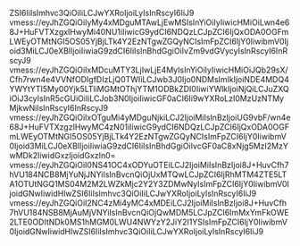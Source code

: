 ZSI6IiIsImhvc3QiOiIiLCJwYXRoIjoiLyIsInRscyI6IiJ9
vmess://eyJhZGQiOiIyMy4xMDguMTAwLjEwMSIsInYiOiIyIiwicHMiOiLwn4e68J+HuFVTXzgxIHwyMi40NU1iIiwicG9ydCI6NDQzLCJpZCI6IjQxODA0OGFmLWEyOTMtNGI5OS05YjBjLTk4Y2EzNTgwZGQyNCIsImFpZCI6IjY0IiwibmV0Ijoid3MiLCJ0eXBlIjoiIiwiaG9zdCI6IiIsInBhdGgiOiIvZm9vdGVycyIsInRscyI6InRscyJ9
vmess://eyJhZGQiOiIxMDcuMTY3LjIwLjE4MyIsInYiOiIyIiwicHMiOiJQb29sX/Cfh7rwn4e4VVNfODIgfDIzLjQ0TWIiLCJwb3J0Ijo0NDMsImlkIjoiNDE4MDQ4YWYtYTI5My00Yjk5LTliMGMtOThjYTM1ODBkZDI0IiwiYWlkIjoiNjQiLCJuZXQiOiJ3cyIsInR5cGUiOiIiLCJob3N0IjoiIiwicGF0aCI6Ii9wYXRoLzI0MzUzNTMyMjkwNiIsInRscyI6InRscyJ9
vmess://eyJhZGQiOiIxOTguMi4yMDguNjkiLCJ2IjoiMiIsInBzIjoiUG9vbF/wn4e68J+HuFVTXzgzIHwyMC4zN01iIiwicG9ydCI6NDQzLCJpZCI6IjQxODA0OGFmLWEyOTMtNGI5OS05YjBjLTk4Y2EzNTgwZGQyNCIsImFpZCI6IjY0IiwibmV0Ijoid3MiLCJ0eXBlIjoiIiwiaG9zdCI6IiIsInBhdGgiOiIvcGF0aC8xNjg5MzI2MzYwMDk2IiwidGxzIjoidGxzIn0=
vmess://eyJhZGQiOiI0NS41OC4xODYuOTEiLCJ2IjoiMiIsInBzIjoi8J+HuvCfh7hVU184NCB8MjYuNjJNYiIsInBvcnQiOjUxMTQwLCJpZCI6IjRhMTM4ZTE5LTA1OTUtNGQ1MS04M2M2LWZkMjc2Y2Y3ZDMwNyIsImFpZCI6IjY0IiwibmV0IjoidGNwIiwidHlwZSI6IiIsImhvc3QiOiIiLCJwYXRoIjoiLyIsInRscyI6IiJ9
vmess://eyJhZGQiOiI2NC4zMi4yMC4xMDEiLCJ2IjoiMiIsInBzIjoi8J+HuvCfh7hVU184NSB8MjAuMjVNYiIsInBvcnQiOjQwMDM5LCJpZCI6ImMxYmFkOWE2LTE0ODItNDk0MS1hMGM0LWU4NWYzY2JiY2I1YSIsImFpZCI6IjY0IiwibmV0IjoidGNwIiwidHlwZSI6IiIsImhvc3QiOiIiLCJwYXRoIjoiLyIsInRscyI6IiJ9
